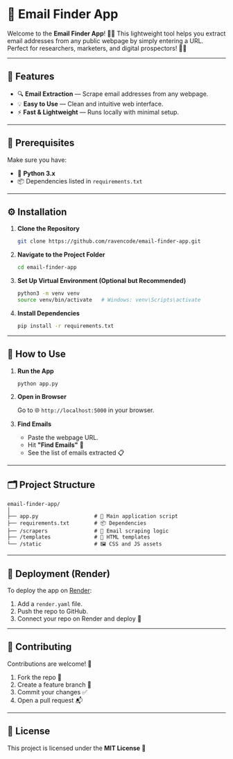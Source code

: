 # 📧 Email Finder App

Welcome to the **Email Finder App**! 🕵️‍♂️ This lightweight tool helps you extract email addresses from any public webpage by simply entering a URL. Perfect for researchers, marketers, and digital prospectors! 💼✨

---

## 🚀 Features

- 🔍 **Email Extraction** — Scrape email addresses from any webpage.
- 💡 **Easy to Use** — Clean and intuitive web interface.
- ⚡ **Fast & Lightweight** — Runs locally with minimal setup.

---

## 🧰 Prerequisites

Make sure you have:

- 🐍 **Python 3.x**
- 📦 Dependencies listed in `requirements.txt`

---

## ⚙️ Installation

1. **Clone the Repository**

   ```bash
   git clone https://github.com/ravencode/email-finder-app.git
   ```

2. **Navigate to the Project Folder**

   ```bash
   cd email-finder-app
   ```

3. **Set Up Virtual Environment (Optional but Recommended)**

   ```bash
   python3 -m venv venv
   source venv/bin/activate   # Windows: venv\Scripts\activate
   ```

4. **Install Dependencies**

   ```bash
   pip install -r requirements.txt
   ```

---

## 🧪 How to Use

1. **Run the App**

   ```bash
   python app.py
   ```

2. **Open in Browser**

   Go to 🌐 `http://localhost:5000` in your browser.

3. **Find Emails**

   - Paste the webpage URL.
   - Hit **"Find Emails"** 📨
   - See the list of emails extracted 📋

---

## 🗂️ Project Structure

```
email-finder-app/
│
├── app.py                  # 🚀 Main application script
├── requirements.txt        # 📦 Dependencies
├── /scrapers               # 🧹 Email scraping logic
├── /templates              # 🎨 HTML templates
└── /static                 # 🖼 CSS and JS assets
```

---

## 🚀 Deployment (Render)

To deploy the app on [Render](https://render.com/):

1. Add a `render.yaml` file.
2. Push the repo to GitHub.
3. Connect your repo on Render and deploy 🚢

---

## 🤝 Contributing

Contributions are welcome! 🙌

1. Fork the repo 🍴
2. Create a feature branch 🌿
3. Commit your changes ✅
4. Open a pull request 📬

---

## 📄 License

This project is licensed under the **MIT License** 📝
